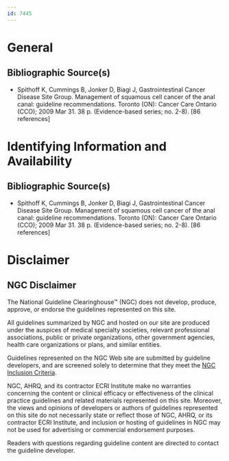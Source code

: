 ```yaml
---
id: 7445
---
```


# General

## Bibliographic Source(s)

- Spithoff K, Cummings B, Jonker D, Biagi J, Gastrointestinal Cancer Disease Site Group. Management of squamous cell cancer of the anal canal: guideline recommendations. Toronto (ON): Cancer Care Ontario (CCO); 2009 Mar 31. 38 p. (Evidence-based series; no. 2-8). [86 references]

# Identifying Information and Availability

## Bibliographic Source(s)

- Spithoff K, Cummings B, Jonker D, Biagi J, Gastrointestinal Cancer Disease Site Group. Management of squamous cell cancer of the anal canal: guideline recommendations. Toronto (ON): Cancer Care Ontario (CCO); 2009 Mar 31. 38 p. (Evidence-based series; no. 2-8). [86 references]

# Disclaimer

## NGC Disclaimer

The National Guideline Clearinghouse™ (NGC) does not develop, produce, approve, or endorse the guidelines represented on this site.

All guidelines summarized by NGC and hosted on our site are produced under the auspices of medical specialty societies, relevant professional associations, public or private organizations, other government agencies, health care organizations or plans, and similar entities.

Guidelines represented on the NGC Web site are submitted by guideline developers, and are screened solely to determine that they meet the [NGC Inclusion Criteria](/help-and-about/summaries/inclusion-criteria).

NGC, AHRQ, and its contractor ECRI Institute make no warranties concerning the content or clinical efficacy or effectiveness of the clinical practice guidelines and related materials represented on this site. Moreover, the views and opinions of developers or authors of guidelines represented on this site do not necessarily state or reflect those of NGC, AHRQ, or its contractor ECRI Institute, and inclusion or hosting of guidelines in NGC may not be used for advertising or commercial endorsement purposes.

Readers with questions regarding guideline content are directed to contact the guideline developer.

